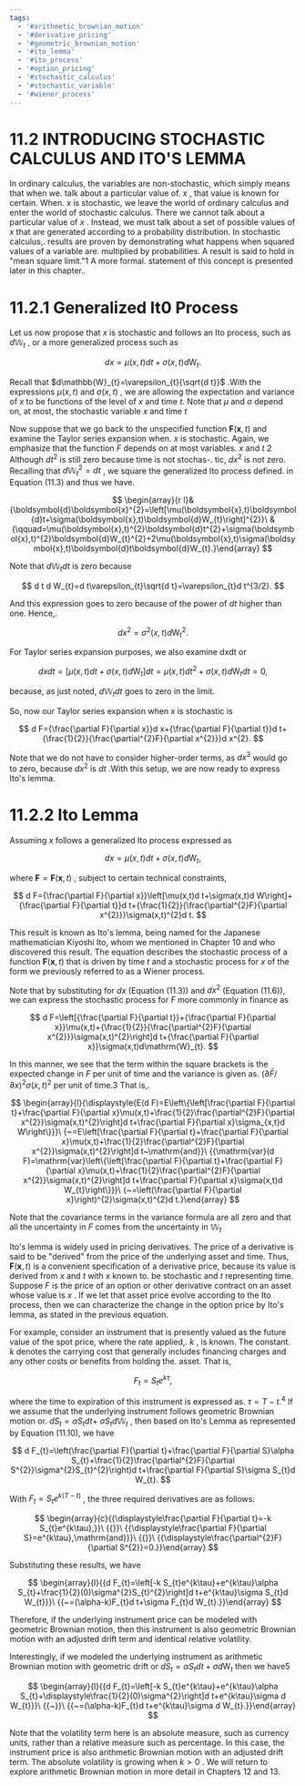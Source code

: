 ```yaml
---
tags:
  - '#arithmetic_brownian_motion'
  - '#derivative_pricing'
  - '#geometric_brownian_motion'
  - '#ito_lemma'
  - '#ito_process'
  - '#option_pricing'
  - '#stochastic_calculus'
  - '#stochastic_variable'
  - '#wiener_process'
---
```

# 11.2 INTRODUCING STOCHASTIC CALCULUS AND ITO'S LEMMA

In ordinary calculus, the variables are non-stochastic, which simply means that when we. talk about a particular value of. $x$ , that value is known for certain. When. $x$ is stochastic, we leave the world of ordinary calculus and enter the world of stochastic calculus. There we cannot talk about a particular value of $x$ . Instead, we must talk about a set of possible values of $x$ that are generated according to a probability distribution. In stochastic calculus,. results are proven by demonstrating what happens when squared values of a variable are. multiplied by probabilities. A result is said to hold in "mean square limit."1 A more formal. statement of this concept is presented later in this chapter..

# 11.2.1 Generalized It0 Process

Let us now propose that $x$ is stochastic and follows an Ito process, such as $d\mathbb{W}_{t}$ , or a more generalized process such as

$$
d x=\mu(x,t)d t+\sigma(x,t)d\mathrm{W}_{t}.
$$

Recall that $d\mathbb{W}_{t}=\varepsilon_{t}{\sqrt{d t}}$ .With the expressions $\mu(x,t)$ and $\sigma(x,t)$ , we are allowing the expectation and variance of $x$ to be functions of the level of $x$ and time $t.$ Note that $\mu$ and $\sigma$ depend on, at most, the stochastic variable $x$ and time $t$

Now suppose that we go back to the unspecified function $\boldsymbol{F}(\boldsymbol{x},t)$ and examine the Taylor series expansion when. $x$ is stochastic. Again, we emphasize that the function $F$ depends on at most variables. $x$ and $t$ 2 Although $d t^{2}$ is still zero because time is not stochas-. tic, $d x^{2}$ is not zero. Recalling that $d\mathbb{W}_{t}^{2}=d t$ , we square the generalized Ito process defined. in Equation (11.3) and thus we have.

$$
\begin{array}{r l}&{\boldsymbol{d}\boldsymbol{x}^{2}=\left[\mu(\boldsymbol{x},t)\boldsymbol{d}t+\sigma(\boldsymbol{x},t)\boldsymbol{d}W_{t}\right]^{2}}\ &{\qquad=\mu(\boldsymbol{x},t)^{2}\boldsymbol{d}t^{2}+\sigma(\boldsymbol{x},t)^{2}\boldsymbol{d}W_{t}^{2}+2\mu(\boldsymbol{x},t)\sigma(\boldsymbol{x},t)\boldsymbol{d}t\boldsymbol{d}W_{t}.}\end{array}
$$

Note that $d\mathbb{W}_{t}d t$ is zero because

$$
d t d W_{t}=d t\varepsilon_{t}\sqrt{d t}=\varepsilon_{t}d t^{3/2}.
$$

And this expression goes to zero because of the power of $d t$ higher than one. Hence,.

$$
d x^{2}=\sigma^{2}(x,t)d\mathrm{W}_{t}^{2}.
$$

For Taylor series expansion purposes, we also examine dxdt or

$$
d x d t=\left[\mu(x,t)d t+\sigma(x,t)d\mathrm{W}_{t}\right]d t=\mu(x,t)d t^{2}+\sigma(x,t)d\mathrm{W}_{t}d t=0,
$$

because, as just noted, $d\mathbb{W}_{t}d t$ goes to zero in the limit.

So, now our Taylor series expansion when $x$ is stochastic is

$$
d F={\frac{\partial F}{\partial x}}d x+{\frac{\partial F}{\partial t}}d t+{\frac{1}{2}}{\frac{\partial^{2}F}{\partial x^{2}}}d x^{2}.
$$

Note that we do not have to consider higher-order terms, as $d x^{3}$ would go to zero, because $d x^{2}$ is $d t$ .With this setup, we are now ready to express Ito's lemma.

# 11.2.2 Ito Lemma

Assuming $x$ follows a generalized Ito process expressed as

$$
d x=\mu(x,t)d t+\sigma(x,t)d\mathrm{W}_{t},
$$

where $\boldsymbol{F}=\boldsymbol{F}(\boldsymbol{x},t)$ , subject to certain technical constraints,

$$
d F={\frac{\partial F}{\partial x}}\left[\mu(x,t)d t+\sigma(x,t)d W\right]+{\frac{\partial F}{\partial t}}d t+{\frac{1}{2}}{\frac{\partial^{2}F}{\partial x^{2}}}\sigma(x,t)^{2}d t.
$$

This result is known as Ito's lemma, being named for the Japanese mathematician Kiyoshi Ito, whom we mentioned in Chapter 10 and who discovered this result. The equation describes the stochastic process of a function $\boldsymbol{F}(\boldsymbol{x},t)$ that is driven by time $t$ and a stochastic process for $x$ of the form we previously referred to as a Wiener process.

Note that by substituting for $d x$ (Equation (11.3)) and $d x^{2}$ (Equation (11.6)), we can express the stochastic process for $F$ more commonly in finance as

$$
d F=\left[{\frac{\partial F}{\partial t}}+{\frac{\partial F}{\partial x}}\mu(x,t)+{\frac{1}{2}}{\frac{\partial^{2}F}{\partial x^{2}}}\sigma(x,t)^{2}\right]d t+{\frac{\partial F}{\partial x}}\sigma(x,t)d\mathrm{W}_{t}.
$$

In this manner, we see that the term within the square brackets is the expected change in $F$ per unit of time and the variance is given as. $(\partial\bar{F}/\partial x)^{2}\sigma(x,t)^{2}$ per unit of time.3 That is,.

$$
\begin{array}{l}{\displaystyle{E(d F)=E\left\{\left[\frac{\partial F}{\partial t}+\frac{\partial F}{\partial x}\mu(x,t)+\frac{1}{2}\frac{\partial^{2}F}{\partial x^{2}}\sigma(x,t)^{2}\right]d t+\frac{\partial F}{\partial x}\sigma_{x,t}d W\right\}}}\ {~=E\left[\frac{\partial F}{\partial t}+\frac{\partial F}{\partial x}\mu(x,t)+\frac{1}{2}\frac{\partial^{2}F}{\partial x^{2}}\sigma(x,t)^{2}\right]d t~\mathrm{and}}\ {{\mathrm{var}(d F)=\mathrm{var}\left\{\left[\frac{\partial F}{\partial t}+\frac{\partial F}{\partial x}\mu(x,t)+\frac{1}{2}\frac{\partial^{2}F}{\partial x^{2}}\sigma(x,t)^{2}\right]d t+\frac{\partial F}{\partial x}\sigma(x,t)d W_{t}\right\}}}\ {~=\left(\frac{\partial F}{\partial x}\right)^{2}\sigma(x,t)^{2}d t.}\end{array}
$$

Note that the covariance terms in the variance formula are all zero and that all the uncertainty in $F$ comes from the uncertainty in $\mathbb{W}_{t}$

Ito's lemma is widely used in pricing derivatives. The price of a derivative is said to be "derived" from the price of the underlying asset and time. Thus, $\boldsymbol{F}(\boldsymbol{x},t)$ is a convenient specification of a derivative price, because its value is derived from $x$ and $t$ with $x$ known to. be stochastic and $t$ representing time. Suppose $F$ is the price of an option or other derivative contract on an asset whose value is $x$ . If we let that asset price evolve according to the Ito process, then we can characterize the change in the option price by Ito's lemma, as stated in the previous equation.

For example, consider an instrument that is presently valued as the future value of the spot price, where the rate applied,. $k$ , is known. The constant. $k$ denotes the carrying cost that generally includes financing charges and any other costs or benefits from holding the. asset. That is,

$$
F_{t}=S_{t}e^{k\tau},
$$

where the time to expiration of this instrument is expressed as. $\tau=T-t.^{4}$ If we assume that the underlying instrument follows geometric Brownian motion or. $d S_{t}=\alpha S_{t}d t+$ $\sigma S_{t}d\mathbb{W}_{t}$ , then based on Ito's Lemma as represented by Equation (11.10), we have

$$
d F_{t}=\left(\frac{\partial F}{\partial t}+\frac{\partial F}{\partial S}\alpha S_{t}+\frac{1}{2}\frac{\partial^{2}F}{\partial S^{2}}\sigma^{2}S_{t}^{2}\right)d t+\frac{\partial F}{\partial S}\sigma S_{t}d W_{t}.
$$

With $F_{t}=S_{t}e^{k(T-t)}$ , the three required derivatives are as follows:

$$
\begin{array}{c}{{\displaystyle\frac{\partial F}{\partial t}=-k S_{t}e^{k\tau},}}\ {{}}\ {{\displaystyle\frac{\partial F}{\partial S}=e^{k\tau},\mathrm{and}}}\ {{}}\ {{\displaystyle\frac{\partial^{2}F}{\partial S^{2}}=0.}}\end{array}
$$

Substituting these results, we have

$$
\begin{array}{l}{{d F_{t}=\left[-k S_{t}e^{k\tau}+e^{k\tau}\alpha S_{t}+\frac{1}{2}(0)\sigma^{2}S_{t}^{2}\right]d t+e^{k\tau}\sigma S_{t}d W_{t}}}\ {{~=(\alpha-k)F_{t}d t+\sigma F_{t}d W_{t}.}}\end{array}
$$

Therefore, if the underlying instrument price can be modeled with geometric Brownian motion, then this instrument is also geometric Brownian motion with an adjusted drift term and identical relative volatility.

Interestingly, if we modeled the underlying instrument as arithmetic Brownian motion with geometric drift or $d S_{t}=\alpha S_{t}d t+\sigma d\mathrm{W}_{t}$ then we have5

$$
\begin{array}{l}{{d F_{t}=\left[-k S_{t}e^{k\tau}+e^{k\tau}\alpha S_{t}+\displaystyle\frac{1}{2}(0)\sigma^{2}\right]d t+e^{k\tau}\sigma d W_{t}}}\ {{~}}\ {{~=(\alpha-k)F_{t}d t+e^{k\tau}\sigma d W_{t}.}}\end{array}
$$

Note that the volatility term here is an absolute measure, such as currency units, rather than a relative measure such as percentage. In this case, the instrument price is also arithmetic Brownian motion with an adjusted drift term. The absolute volatility is growing when $k>0$ . We will return to explore arithmetic Brownian motion in more detail in Chapters 12 and 13.
